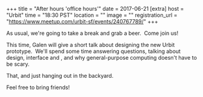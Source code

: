 
+++
title = "After hours 'office hours'"
date = 2017-06-21
[extra]
host = "Urbit"
time = "18:30 PST"
location = ""
image = ""
registration_url = "https://www.meetup.com/urbit-sf/events/240767789/"
+++

<p>As usual, we're going to take a break and grab a beer.  Come join us!</p> <p>This time, Galen will give a short talk about designing the new Urbit prototype.  We'll spend some time answering questions, talking about design, interface and , and why general-purpose computing doesn't have to be scary.</p> <p>That, and just hanging out in the backyard.</p> <p>Feel free to bring friends!</p> 
